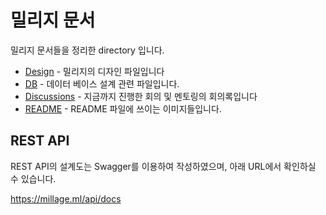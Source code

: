 # 밀리지 문서

밀리지 문서들을 정리한 directory 입니다.

- [Design](https://github.com/osamhack2021/WEB_Millage_ICM/tree/main/docs/design) - 밀리지의 디자인 파일입니다
- [DB](https://github.com/osamhack2021/WEB_Millage_ICM/tree/main/docs/db) - 데이터 베이스 설계 관련 파일입니다.
- [Discussions](https://github.com/osamhack2021/WEB_Millage_ICM/tree/main/docs/discussions) - 지금까지 진행한 회의 및 멘토링의 회의록입니다
- [README](https://github.com/osamhack2021/WEB_Millage_ICM/tree/main/docs/README) - README 파일에 쓰이는 이미지들입니다.

## REST API 

REST API의 설계도는 Swagger를 이용하여 작성하였으며, 아래 URL에서 확인하실 수 있습니다.

https://millage.ml/api/docs
